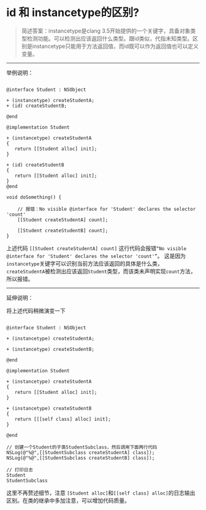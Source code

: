 # id 和 instancetype的区别?

> 简述答案：instancetype是clang 3.5开始提供的一个关键字，具备对象类型检测功能。可以检测出应该返回什么类型。跟id类似，代指未知类型。区别是instancetype只能用于方法返回值，而id既可以作为返回值也可以定义变量。

---

举例说明：

```

@interface Student : NSObject

+ (instancetype) createStudentA;
+ (id) createStudentB;

@end

@implementation Student

+ (instancetype) createStudentA
{
   return [[Student alloc] init];
}

+ (id) createStudentB
{
   return [[Student alloc] init];
}
@end

void doSomething() {
    
    // 报错：No visible @interface for 'Student' declares the selector 'count'
    [[Student createStudentA] count];
    
    [[Student createStudentB] count];
}

```

上述代码 `[[Student createStudentA] count]` 这行代码会报错`“No visible @interface for 'Student' declares the selector 'count'”`。
这是因为`instancetype`关键字可以识别当前方法应该返回的具体是什么类，`createStudentA`被检测出应该返回`Student`类型，而该类未声明实现`count`方法，所以报错。

-----

延伸说明：

将上述代码稍微演变一下

```

@interface Student : NSObject

+ (instancetype) createStudentA;

+ (instancetype) createStudentB;

@end

@implementation Student

+ (instancetype) createStudentA
{
   return [[Student alloc] init];
}

+ (instancetype) createStudentB
{
   return [[[self class] alloc] init];
}

@end

// 创建一个Student的子类StudentSubclass，然后调用下面两行代码
NSLog(@"%@",[[StudentSubclass createStudentA] class]);
NSLog(@"%@",[[StudentSubclass createStudentB] class]);

// 打印日志
Student
StudentSubclass

```

这里不再赘述细节，注意 `[Student alloc]`和`[[self class] alloc]`的日志输出区别。在类的继承中多加注意，可以增加代码质量。

